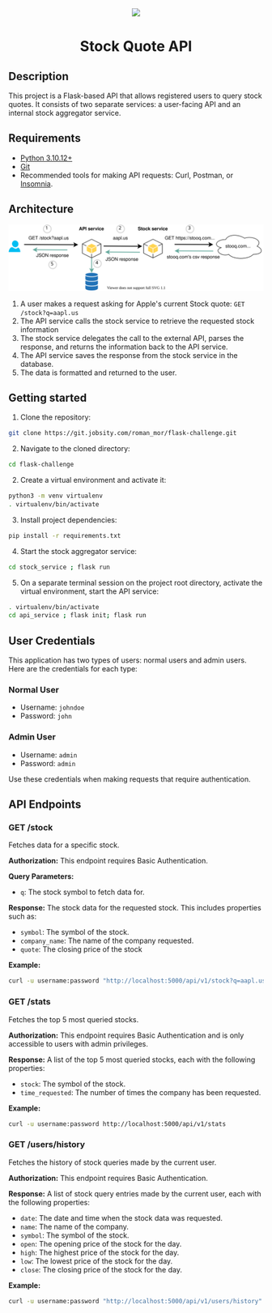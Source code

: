 <div align="center">
    <img src="https://raw.githubusercontent.com/Jobsity/ReactChallenge/main/src/assets/jobsity_logo_small.png"/>
    <h1>Stock Quote API</h1>
</div>


## Description
This project is a Flask-based API that allows registered users to query stock quotes. It consists of two separate services: a user-facing API and an internal stock aggregator service.

## Requirements
* [Python 3.10.12+](https://www.python.org/downloads/release/python-31012/)
* [Git](https://git-scm.com/downloads)
* Recommended tools for making API requests: Curl, Postman, or [Insomnia](https://github.com/Kong/insomnia/releases/latest).

## Architecture
![Architecture Diagram](diagram.svg)
1. A user makes a request asking for Apple's current Stock quote: `GET /stock?q=aapl.us`
2. The API service calls the stock service to retrieve the requested stock information
3. The stock service delegates the call to the external API, parses the response, and returns the information back to the API service.
4. The API service saves the response from the stock service in the database.
5. The data is formatted and returned to the user.


## Getting started

1. Clone the repository:

```sh
git clone https://git.jobsity.com/roman_mor/flask-challenge.git
```
2. Navigate to the cloned directory:
```sh
cd flask-challenge
```
2. Create a virtual environment and activate it:
```sh
python3 -m venv virtualenv
. virtualenv/bin/activate
```
3. Install project dependencies: 
```sh
pip install -r requirements.txt
```
4. Start the stock aggregator service: 
```sh
cd stock_service ; flask run
```
5. On a separate terminal session on the project root directory, activate the virtual environment, start the API service: 
```sh
. virtualenv/bin/activate
cd api_service ; flask init; flask run
```

## User Credentials

This application has two types of users: normal users and admin users. Here are the credentials for each type:

### Normal User

- Username: `johndoe`
- Password: `john`

### Admin User

- Username: `admin`
- Password: `admin`

Use these credentials when making requests that require authentication.
## API Endpoints

### GET /stock

Fetches data for a specific stock.

**Authorization:**
This endpoint requires Basic Authentication.

**Query Parameters:**
- `q`: The stock symbol to fetch data for.

**Response:**
The stock data for the requested stock. This includes properties such as:
- `symbol`: The symbol of the stock.
- `company_name`: The name of the company requested.
- `quote`: The closing price of the stock

**Example:**
```bash
curl -u username:password "http://localhost:5000/api/v1/stock?q=aapl.us"
```

### GET /stats

Fetches the top 5 most queried stocks. 

**Authorization:**
This endpoint requires Basic Authentication and is only accessible to users with admin privileges.

**Response:**
A list of the top 5 most queried stocks, each with the following properties:
- `stock`: The symbol of the stock.
- `time_requested`: The number of times the company has been requested.


**Example:**
```bash
curl -u username:password http://localhost:5000/api/v1/stats
```

### GET /users/history

Fetches the history of stock queries made by the current user.

**Authorization:**
This endpoint requires Basic Authentication.

**Response:**
A list of stock query entries made by the current user, each with the following properties:
- `date`: The date and time when the stock data was requested.
- `name`: The name of the company.
- `symbol`: The symbol of the stock.
- `open`: The opening price of the stock for the day.
- `high`: The highest price of the stock for the day.
- `low`: The lowest price of the stock for the day.
- `close`: The closing price of the stock for the day.

**Example:**
```bash
curl -u username:password "http://localhost:5000/api/v1/users/history"
```